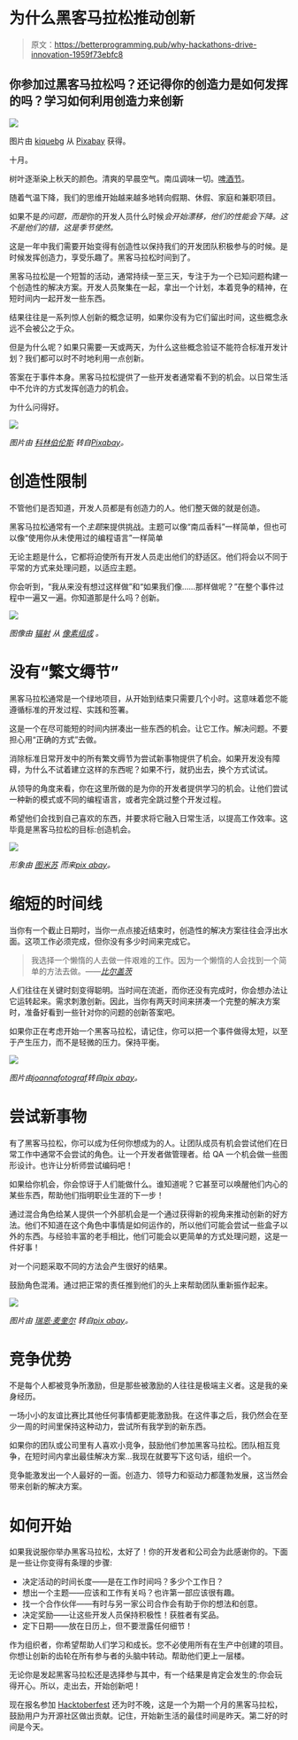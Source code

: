 # 为什么黑客马拉松推动创新

> 原文：<https://betterprogramming.pub/why-hackathons-drive-innovation-1959f73ebfc8>

## 你参加过黑客马拉松吗？还记得你的创造力是如何发挥的吗？学习如何利用创造力来创新

![](img/f37ba009d057be9a9a9dc101ef410939.png)

图片由 [kiquebg](https://pixabay.com/users/kiquebg-5133331/?utm_source=link-attribution&amp;utm_medium=referral&amp;utm_campaign=image&amp;utm_content=4256272) 从 [Pixabay](https://pixabay.com/?utm_source=link-attribution&amp;utm_medium=referral&amp;utm_campaign=image&amp;utm_content=4256272) 获得。

十月。

树叶逐渐染上秋天的颜色。清爽的早晨空气。南瓜调味一切。[啤酒节](https://hacktoberfest.digitalocean.com/)。

随着气温下降，我们的思维开始越来越多地转向假期、休假、家庭和兼职项目。

如果不是*的问题，而是*你的开发人员什么时候*会开始漂移，他们的性能会下降。这不是他们的错，这是季节使然。*

这是一年中我们需要开始变得有创造性以保持我们的开发团队积极参与的时候。是时候发挥创造力，享受乐趣了。黑客马拉松时间到了。

黑客马拉松是一个短暂的活动，通常持续一至三天，专注于为一个已知问题构建一个创造性的解决方案。开发人员聚集在一起，拿出一个计划，本着竞争的精神，在短时间内一起开发一些东西。

结果往往是一系列惊人创新的概念证明，如果你没有为它们留出时间，这些概念永远不会被公之于众。

但是为什么呢？如果只需要一天或两天，为什么这些概念验证不能符合标准开发计划？我们都可以时不时地利用一点创新。

答案在于事件本身。黑客马拉松提供了一些开发者通常看不到的机会。以日常生活中不允许的方式发挥创造力的机会。

为什么问得好。

![](img/3ac4297728eefdd34b89e77f1ca5fff7.png)

*图片由* [*科林伯伦斯*](https://pixabay.com/users/colin00b-346653/?utm_source=link-attribution&utm_medium=referral&utm_campaign=image&utm_content=3104355) *转自*[*Pixabay*](https://pixabay.com/?utm_source=link-attribution&utm_medium=referral&utm_campaign=image&utm_content=3104355)*。*

# 创造性限制

不管他们是否知道，开发人员都是有创造力的人。他们整天做的就是创造。

黑客马拉松通常有一个*主题*来提供挑战。主题可以像“南瓜香料”一样简单，但也可以像“使用你从未使用过的编程语言”一样简单

无论主题是什么，它都将迫使所有开发人员走出他们的舒适区。他们将会以不同于平常的方式来处理问题，以适应主题。

你会听到，“我从来没有想过这样做”和“如果我们像……那样做呢？”在整个事件过程中一遍又一遍。你知道那是什么吗？创新。

![](img/a494c04d33a5569c78a7809ea69c934a.png)

*图像由* [*辐射*](https://pixabay.com/users/redioactive-1711733/?utm_source=link-attribution&utm_medium=referral&utm_campaign=image&utm_content=2403050) *从* [*像素组成*](https://pixabay.com/?utm_source=link-attribution&utm_medium=referral&utm_campaign=image&utm_content=2403050) *。*

# 没有“繁文缛节”

黑客马拉松通常是一个绿地项目，从开始到结束只需要几个小时。这意味着您不能遵循标准的开发过程、实践和签署。

这是一个在尽可能短的时间内拼凑出一些东西的机会。让它工作。解决问题。不要担心用“正确的方式”去做。

消除标准日常开发中的所有繁文缛节为尝试新事物提供了机会。如果开发没有障碍，为什么不试着建立这样的东西呢？如果不行，就扔出去，换个方式试试。

从领导的角度来看，你在这里所做的是为你的开发者提供学习的机会。让他们尝试一种新的模式或不同的编程语言，或者完全跳过整个开发过程。

希望他们会找到自己喜欢的东西，并要求将它融入日常生活，以提高工作效率。这毕竟是黑客马拉松的目标:创造机会。

![](img/1deba4f473358aacad0ec35d4befc520.png)

*形象由* [*图米苏*](https://pixabay.com/users/tumisu-148124/?utm_source=link-attribution&utm_medium=referral&utm_campaign=image&utm_content=5331971) *而来*[*pix abay*](https://pixabay.com/?utm_source=link-attribution&utm_medium=referral&utm_campaign=image&utm_content=5331971)*。*

# 缩短的时间线

当你有一个截止日期时，当你一点点接近结束时，创造性的解决方案往往会浮出水面。这项工作必须完成，但你没有多少时间来完成它。

> 我选择一个懒惰的人去做一件艰难的工作。因为一个懒惰的人会找到一个简单的方法去做。*——*[*比尔盖茨*](https://www.goodreads.com/quotes/568877-i-choose-a-lazy-person-to-do-a-hard-job)

人们往往在关键时刻变得聪明。当时间在流逝，而你还没有完成时，你会想办法让它运转起来。需求刺激创新。因此，当你有两天时间来拼凑一个完整的解决方案时，准备好看到一些针对你的问题的创新答案吧。

如果你正在考虑开始一个黑客马拉松，请记住，你可以把一个事件做得太短，以至于产生压力，而不是轻微的压力。保持平衡。

![](img/4ba61219e20671a070e50cbe804f9d7a.png)

*图片由*[*joannafotograf*](https://pixabay.com/users/joannafotograf-4176679/?utm_source=link-attribution&utm_medium=referral&utm_campaign=image&utm_content=5040014)*转自*[*pix abay*](https://pixabay.com/?utm_source=link-attribution&utm_medium=referral&utm_campaign=image&utm_content=5040014)*。*

# 尝试新事物

有了黑客马拉松，你可以成为任何你想成为的人。让团队成员有机会尝试他们在日常工作中通常不会尝试的角色。让一个开发者做管理者。给 QA 一个机会做一些图形设计。也许让分析师尝试编码吧！

如果给你机会，你会惊讶于人们能做什么。谁知道呢？它甚至可以唤醒他们内心的某些东西，帮助他们指明职业生涯的下一步！

通过混合角色给某人提供一个外部机会是一个通过获得新的视角来推动创新的好方法。他们不知道在这个角色中事情是如何运作的，所以他们可能会尝试一些盒子以外的东西。与经验丰富的老手相比，他们可能会以更简单的方式处理问题，这是一件好事！

对一个问题采取不同的方法会产生很好的结果。

鼓励角色混淆。通过把正常的责任推到他们的头上来帮助团队重新振作起来。

![](img/a477128edbd9eeef61c71fa99d9b827a.png)

*图片由* [*瑞恩·麦奎尔*](https://pixabay.com/users/ryanmcguire-123690/?utm_source=link-attribution&utm_medium=referral&utm_campaign=image&utm_content=567950) *转自*[*pix abay*](https://pixabay.com/?utm_source=link-attribution&utm_medium=referral&utm_campaign=image&utm_content=567950)*。*

# 竞争优势

不是每个人都被竞争所激励，但是那些被激励的人往往是极端主义者。这是我的亲身经历。

一场小小的友谊比赛比其他任何事情都更能激励我。在这件事之后，我仍然会在至少一周的时间里保持这种动力，尝试所有我学到的新东西。

如果你的团队或公司里有人喜欢小竞争，鼓励他们参加黑客马拉松。团队相互竞争，在短时间内拿出最佳解决方案…我现在就要写下这句话，组织一个。

竞争能激发出一个人最好的一面。创造力、领导力和驱动力都蓬勃发展，这当然会带来创新的解决方案。

# 如何开始

如果我说服你举办黑客马拉松，太好了！你的开发者和公司会为此感谢你的。下面是一些让你变得有条理的步骤:

*   决定活动的时间长度——是在工作时间吗？多少个工作日？
*   想出一个主题——应该和工作有关吗？也许第一部应该很有趣。
*   找一个合作伙伴——有时与另一家公司合作会有助于你的想法和创意。
*   决定奖励——让这些开发人员保持积极性！获胜者有奖品。
*   定下日期——放在日历上，但不要泄露任何细节！

作为组织者，你希望帮助人们学习和成长。您不必使用所有在生产中创建的项目。你想让创新的齿轮在所有参与者的头脑中转动。帮助他们更上一层楼。

无论你是发起黑客马拉松还是选择参与其中，有一个结果是肯定会发生的:你会玩得开心。所以，走出去，开始创新吧！

现在报名参加 [Hacktoberfest](https://hacktoberfest.digitalocean.com/) 还为时不晚，这是一个为期一个月的黑客马拉松，鼓励用户为开源社区做出贡献。记住，开始新生活的最佳时间是昨天。第二好的时间是今天。